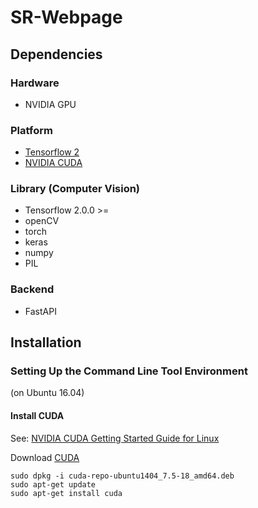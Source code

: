 # SR-Webpage

## Dependencies

### Hardware
- NVIDIA GPU

### Platform

- [Tensorflow 2](http://torch.ch/)
- [NVIDIA CUDA](https://developer.nvidia.com/cuda-toolkit)

### Library (Computer Vision)

- Tensorflow 2.0.0 >=
- openCV
- torch
- keras
- numpy
- PIL

### Backend

- FastAPI

## Installation

### Setting Up the Command Line Tool Environment
 (on Ubuntu 16.04)

#### Install CUDA

See: [NVIDIA CUDA Getting Started Guide for Linux](http://docs.nvidia.com/cuda/cuda-getting-started-guide-for-linux/#ubuntu-installation)

Download [CUDA](http://developer.nvidia.com/cuda-downloads)

```
sudo dpkg -i cuda-repo-ubuntu1404_7.5-18_amd64.deb
sudo apt-get update
sudo apt-get install cuda
```
